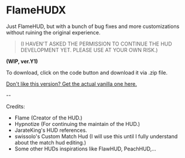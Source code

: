 # FlameHUDX
Just FlameHUD, but with a bunch of bug fixes and more customizations without ruining the original experience.
>(I HAVEN'T ASKED THE PERMISSION TO CONTINUE THE HUD DEVELOPMENT YET. PLEASE USE AT YOUR OWN RISK.)

**(WIP, ver.Y1)**

To download, click on the code button and download it via .zip file.

[Don't like this version? Get the actual vanilla one here.](https://huds.tf/site/s-Flame-Hud)

--

Credits:
- Flame (Creator of the HUD.)
- Hypnotize (For continuing the maintain of the HUD.)
- JarateKing's HUD references.
- swissolo's Custom Match Hud (I will use this until I fully understand about the match hud editing.)
- Some other HUDs inspirations like FlawHUD, PeachHUD,...
